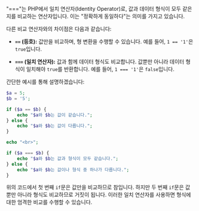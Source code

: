 "==="는 PHP에서 일치 연산자(Identity Operator)로, 값과 데이터 형식이 모두 같은지를 비교하는 연산자입니다. 이는 "정확하게 동일하다"는 의미를 가지고 있습니다.

다른 비교 연산자와의 차이점은 다음과 같습니다:

- **`==` (등호):** 값만을 비교하며, 형 변환을 수행할 수 있습니다. 예를 들어, `1 == '1'`은 `true`입니다.

- **`===` (일치 연산자):** 값과 함께 데이터 형식도 비교합니다. 값뿐만 아니라 데이터 형식이 일치해야 `true`를 반환합니다. 예를 들어, `1 === '1'`은 `false`입니다.

간단한 예시를 통해 설명하겠습니다:

```php
$a = 5;
$b = '5';

if ($a == $b) {
    echo "$a와 $b는 값이 같습니다.";
} else {
    echo "$a와 $b는 값이 다릅니다.";
}

echo "<br>";

if ($a === $b) {
    echo "$a와 $b는 값과 형식이 모두 같습니다.";
} else {
    echo "$a와 $b는 값이나 형식 중 하나가 다릅니다.";
}
```

위의 코드에서 첫 번째 `if`문은 값만을 비교하므로 참입니다. 하지만 두 번째 `if`문은 값뿐만 아니라 형식도 비교하므로 거짓이 됩니다. 이러한 일치 연산자를 사용하면 형식에 대한 엄격한 비교를 수행할 수 있습니다.
